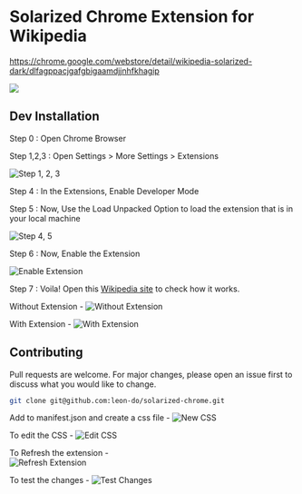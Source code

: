# Solarized Chrome Extension for Wikipedia

https://chrome.google.com/webstore/detail/wikipedia-solarized-dark/dlfagppacjgafgbigaamdjjnhfkhagip

![](https://imgur.com/vadr89o.gif)

## Dev Installation

Step 0 :
 Open Chrome Browser

Step 1,2,3 :
 Open Settings > More Settings > Extensions

![Step 1, 2, 3](https://imgur.com/yx7OkoR.png)

Step 4 :
In the Extensions, Enable Developer Mode

Step 5 :
Now, Use the Load Unpacked Option to load the extension that is in your local machine

![Step 4, 5](https://imgur.com/L0D7Oj6.png)

Step 6 : 
Now, Enable the Extension

![Enable Extension](https://imgur.com/Jrt30gj.png)

Step 7 :
Voila!
Open this 
[Wikipedia site](https://en.wikipedia.org/wiki/Solarized_(color_scheme))
to check how it works.

Without Extension -
![Without Extension](https://imgur.com/F8MfLwT.png)

With Extension - 
![With Extension](https://imgur.com/L5zAHlj.png)

## Contributing
Pull requests are welcome. For major changes, please open an issue first to discuss what you would like to change.

```bash
git clone git@github.com:leon-do/solarized-chrome.git
```

Add to manifest.json and create a css file - 
![New CSS](https://imgur.com/0nNkrHn.png)

To edit the CSS - 
![Edit CSS](https://imgur.com/QsaFfGR.png)

To Refresh the extension -<br>
![Refresh Extension](https://imgur.com/bjcePGR.png)

To test the changes - 
![Test Changes](https://imgur.com/D82aTct.png)
